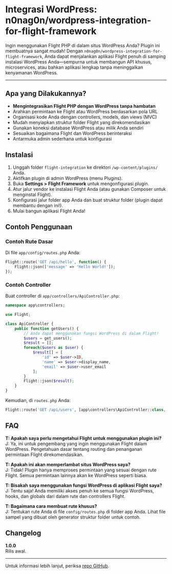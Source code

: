# Integrasi WordPress: n0nag0n/wordpress-integration-for-flight-framework

Ingin menggunakan Flight PHP di dalam situs WordPress Anda? Plugin ini membuatnya sangat mudah! Dengan `n0nag0n/wordpress-integration-for-flight-framework`, Anda dapat menjalankan aplikasi Flight penuh di samping instalasi WordPress Anda—sempurna untuk membangun API khusus, microservices, atau bahkan aplikasi lengkap tanpa meninggalkan kenyamanan WordPress.

---

## Apa yang Dilakukannya?

- **Mengintegrasikan Flight PHP dengan WordPress tanpa hambatan**
- Arahkan permintaan ke Flight atau WordPress berdasarkan pola URL
- Organisasi kode Anda dengan controllers, models, dan views (MVC)
- Mudah menyiapkan struktur folder Flight yang direkomendasikan
- Gunakan koneksi database WordPress atau milik Anda sendiri
- Sesuaikan bagaimana Flight dan WordPress berinteraksi
- Antarmuka admin sederhana untuk konfigurasi

## Instalasi

1. Unggah folder `flight-integration` ke direktori `/wp-content/plugins/` Anda.
2. Aktifkan plugin di admin WordPress (menu Plugins).
3. Buka **Settings > Flight Framework** untuk mengonfigurasi plugin.
4. Atur jalur vendor ke instalasi Flight Anda (atau gunakan Composer untuk menginstal Flight).
5. Konfigurasi jalur folder app Anda dan buat struktur folder (plugin dapat membantu dengan ini!).
6. Mulai bangun aplikasi Flight Anda!

## Contoh Penggunaan

### Contoh Rute Dasar
Di file `app/config/routes.php` Anda:

```php
Flight::route('GET /api/hello', function() {
    Flight::json(['message' => 'Hello World!']);
});
```

### Contoh Controller

Buat controller di `app/controllers/ApiController.php`:

```php
namespace app\controllers;

use Flight;

class ApiController {
    public function getUsers() {
        // Anda dapat menggunakan fungsi WordPress di dalam Flight!
        $users = get_users();
        $result = [];
        foreach($users as $user) {
            $result[] = [
                'id' => $user->ID,
                'name' => $user->display_name,
                'email' => $user->user_email
            ];
        }
        Flight::json($result);
    }
}
```

Kemudian, di `routes.php` Anda:

```php
Flight::route('GET /api/users', [app\controllers\ApiController::class, 'getUsers']);
```

## FAQ

**T: Apakah saya perlu mengetahui Flight untuk menggunakan plugin ini?**  
J: Ya, ini untuk pengembang yang ingin menggunakan Flight dalam WordPress. Pengetahuan dasar tentang routing dan penanganan permintaan Flight direkomendasikan.

**T: Apakah ini akan memperlambat situs WordPress saya?**  
J: Tidak! Plugin hanya memproses permintaan yang sesuai dengan rute Flight. Semua permintaan lainnya akan ke WordPress seperti biasa.

**T: Bisakah saya menggunakan fungsi WordPress di aplikasi Flight saya?**  
J: Tentu saja! Anda memiliki akses penuh ke semua fungsi WordPress, hooks, dan globals dari dalam rute dan controllers Flight.

**T: Bagaimana cara membuat rute khusus?**  
J: Tentukan rute Anda di file `config/routes.php` di folder app Anda. Lihat file sampel yang dibuat oleh generator struktur folder untuk contoh.

## Changelog

**1.0.0**  
Rilis awal.

---

Untuk informasi lebih lanjut, periksa [repo GitHub](https://github.com/n0nag0n/wordpress-integration-for-flight-framework).